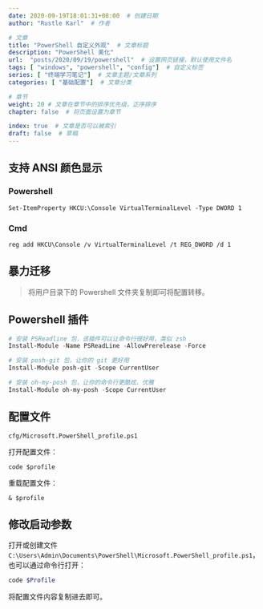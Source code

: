 ```yaml
---
date: 2020-09-19T18:01:31+08:00  # 创建日期
author: "Rustle Karl"  # 作者

# 文章
title: "PowerShell 自定义外观"  # 文章标题
description: "PowerShell 美化"
url:  "posts/2020/09/19/powershell"  # 设置网页链接，默认使用文件名
tags: [ "windows", "powershell", "config"]  # 自定义标签
series: [ "终端学习笔记"]  # 文章主题/文章系列
categories: [ "基础配置"]  # 文章分类

# 章节
weight: 20 # 文章在章节中的排序优先级，正序排序
chapter: false  # 将页面设置为章节

index: true  # 文章是否可以被索引
draft: false  # 草稿
---
```


## 支持 ANSI 颜色显示

### Powershell

```shell
Set-ItemProperty HKCU:\Console VirtualTerminalLevel -Type DWORD 1
```

### Cmd

```shell
reg add HKCU\Console /v VirtualTerminalLevel /t REG_DWORD /d 1
```

## 暴力迁移

> 将用户目录下的 Powershell 文件夹复制即可将配置转移。

## Powershell 插件

```ps1
# 安装 PSReadline 包，该插件可以让命令行很好用，类似 zsh
Install-Module -Name PSReadLine -AllowPrerelease -Force

# 安装 posh-git 包，让你的 git 更好用
Install-Module posh-git -Scope CurrentUser

# 安装 oh-my-posh 包，让你的命令行更酷炫、优雅
Install-Module oh-my-posh -Scope CurrentUser
```

## 配置文件

`cfg/Microsoft.PowerShell_profile.ps1`

打开配置文件：

```shell
code $profile
```

重载配置文件：

```shell
& $profile
```

## 修改启动参数

打开或创建文件 `C:\Users\Admin\Documents\PowerShell\Microsoft.PowerShell_profile.ps1`，也可以通过命令行打开：

```ps1
code $Profile
```

将配置文件内容复制进去即可。
